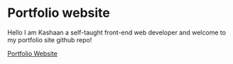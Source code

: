 # Portfolio website

Hello I am Kashaan a self-taught front-end web developer and welcome to my portfolio site github repo!

[Portfolio Website](https://kashaan.netlify.app)


